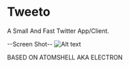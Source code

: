 # Tweeto
A Small And Fast Twitter App/Client.

--Screen Shot--
![Alt text](/scr/img.jpg?raw=true "")

BASED ON ATOMSHELL AKA ELECTRON
